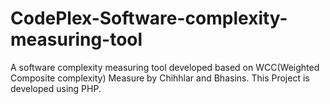 # CodePlex-Software-complexity-measuring-tool
A software complexity measuring tool developed based on WCC(Weighted Composite complexity) Measure by Chihhlar and Bhasins. 
This Project is developed using PHP.
